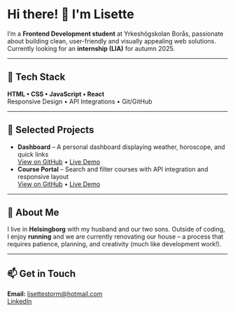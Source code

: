 # Hi there! 👋 I'm Lisette

I’m a **Frontend Development student** at Yrkeshögskolan Borås, passionate about building clean, user-friendly and visually appealing web solutions.  
Currently looking for an **internship (LIA)** for autumn 2025.

---

## 🚀 Tech Stack
**HTML • CSS • JavaScript • React**  
Responsive Design • API Integrations • Git/GitHub

---

## 📌 Selected Projects
- **Dashboard** – A personal dashboard displaying weather, horoscope, and quick links  
  [View on GitHub](https://github.com/Lisette93/Dashboard) • [Live Demo](https://lisette93.github.io/Dashboard/)
- **Course Portal** – Search and filter courses with API integration and responsive layout  
  [View on GitHub](https://github.com/Lisette93/StudentPortal.git) • [Live Demo](https://lisette93.github.io/StudentPortal/)

---

## 💬 About Me
I live in **Helsingborg** with my husband and our two sons. Outside of coding, I enjoy **running** and we are currently renovating our house – a process that requires patience, planning, and creativity (much like development work!).

---

## 📫 Get in Touch
**Email:** lisettestorm@hotmail.com  
[LinkedIn](https://www.linkedin.com/in/lisette-storm-ab6744158)


